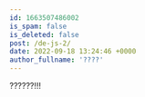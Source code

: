```yaml
---
id: 1663507486002
is_spam: false
is_deleted: false
post: /de-js-2/
date: 2022-09-18 13:24:46 +0000
author_fullname: '????'
---
```


??????!!!
